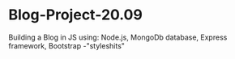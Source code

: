 # Blog-Project-20.09
Building a Blog in JS using: Node.js, MongoDb database, Express framework, Bootstrap -"styleshits"
